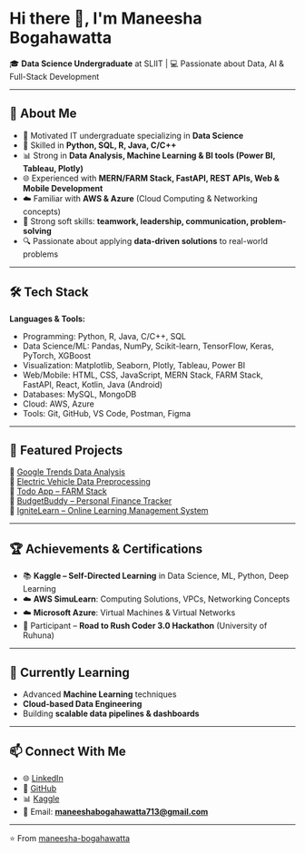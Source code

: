 # Hi there 👋, I'm Maneesha Bogahawatta  

🎓 **Data Science Undergraduate** at SLIIT | 💻 Passionate about Data, AI & Full-Stack Development  

---

## 🚀 About Me  
- 🎯 Motivated IT undergraduate specializing in **Data Science**  
- 🐍 Skilled in **Python, SQL, R, Java, C/C++**  
- 📊 Strong in **Data Analysis, Machine Learning & BI tools (Power BI, Tableau, Plotly)**  
- 🌐 Experienced with **MERN/FARM Stack, FastAPI, REST APIs, Web & Mobile Development**  
- ☁️ Familiar with **AWS & Azure** (Cloud Computing & Networking concepts)  
- 🧠 Strong soft skills: **teamwork, leadership, communication, problem-solving**  
- 🔍 Passionate about applying **data-driven solutions** to real-world problems  

---

## 🛠️ Tech Stack  
**Languages & Tools:**  
- Programming: Python, R, Java, C/C++, SQL  
- Data Science/ML: Pandas, NumPy, Scikit-learn, TensorFlow, Keras, PyTorch, XGBoost  
- Visualization: Matplotlib, Seaborn, Plotly, Tableau, Power BI  
- Web/Mobile: HTML, CSS, JavaScript, MERN Stack, FARM Stack, FastAPI, React, Kotlin, Java (Android)  
- Databases: MySQL, MongoDB  
- Cloud: AWS, Azure  
- Tools: Git, GitHub, VS Code, Postman, Figma  

---

## 📂 Featured Projects  
🔹 [Google Trends Data Analysis](https://github.com/maneesha-bogahawatta/Google_Data_Analysis-Project)  
🔹 [Electric Vehicle Data Preprocessing](https://github.com/maneesha-bogahawatta/Data-Preprocessing-Reading-Assignment_FDM)  
🔹 [Todo App – FARM Stack](https://github.com/maneesha-bogahawatta/todo-app-farm-stack)  
🔹 [BudgetBuddy – Personal Finance Tracker](https://github.com/maneesha-bogahawatta/BudgetBuddy-Personal-Finance-Tracker-App)  
🔹 [IgniteLearn – Online Learning Management System](https://github.com/maneesha-bogahawatta/Ignite-Learn)  

---

## 🏆 Achievements & Certifications  
- 📚 **Kaggle – Self-Directed Learning** in Data Science, ML, Python, Deep Learning  
- ☁️ **AWS SimuLearn**: Computing Solutions, VPCs, Networking Concepts  
- ☁️ **Microsoft Azure**: Virtual Machines & Virtual Networks  
- 🎉 Participant – **Road to Rush Coder 3.0 Hackathon** (University of Ruhuna)  

---

## 🌱 Currently Learning  
- Advanced **Machine Learning** techniques  
- **Cloud-based Data Engineering**  
- Building **scalable data pipelines & dashboards**  

---

## 📫 Connect With Me  
- 🌐 [LinkedIn](http://www.linkedin.com/in/maneesha-bogahawatta-03a306345)  
- 🐙 [GitHub](https://github.com/maneesha-bogahawatta)  
- 📊 [Kaggle](https://www.kaggle.com/maneeshabogahawatta)  
- 📧 Email: **maneeshabogahawatta713@gmail.com**  

---

⭐️ From [maneesha-bogahawatta](https://github.com/maneesha-bogahawatta)  
